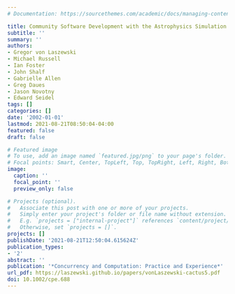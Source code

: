 ```yaml
---
# Documentation: https://sourcethemes.com/academic/docs/managing-content/

title: Community Software Development with the Astrophysics Simulation Collaboratory
subtitle: ''
summary: ''
authors:
- Gregor von Laszewski
- Michael Russell
- Ian Foster
- John Shalf
- Gabrielle Allen
- Greg Daues
- Jason Novotny
- Edward Seidel
tags: []
categories: []
date: '2002-01-01'
lastmod: 2021-08-21T08:50:04-04:00
featured: false
draft: false

# Featured image
# To use, add an image named `featured.jpg/png` to your page's folder.
# Focal points: Smart, Center, TopLeft, Top, TopRight, Left, Right, BottomLeft, Bottom, BottomRight.
image:
  caption: ''
  focal_point: ''
  preview_only: false

# Projects (optional).
#   Associate this post with one or more of your projects.
#   Simply enter your project's folder or file name without extension.
#   E.g. `projects = ["internal-project"]` references `content/project/deep-learning/index.md`.
#   Otherwise, set `projects = []`.
projects: []
publishDate: '2021-08-21T12:50:04.615624Z'
publication_types:
- '2'
abstract: ''
publication: '*Concurrency and Computation: Practice and Experience*'
url_pdf: https://laszewski.github.io/papers/vonLaszewski-cactus5.pdf
doi: 10.1002/cpe.688
---
```

